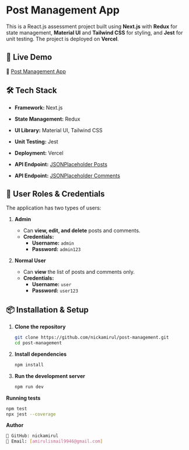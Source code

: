 # Post Management App

This is a React.js assessment project built using **Next.js** with **Redux** for state management, **Material UI** and **Tailwind CSS** for styling, and **Jest** for unit testing. The project is deployed on **Vercel**.

## 🚀 Live Demo

🔗 [Post Management App](https://postmanagement.amirulismail.com/)

## 🛠 Tech Stack

- **Framework:** Next.js  
- **State Management:** Redux  
- **UI Library:** Material UI, Tailwind CSS  
- **Unit Testing:** Jest  
- **Deployment:** Vercel  

- **API Endpoint:** [JSONPlaceholder Posts](https://jsonplaceholder.typicode.com/posts)  
- **API Endpoint:** [JSONPlaceholder Comments](https://jsonplaceholder.typicode.com/comments)  

## 👥 User Roles & Credentials

The application has two types of users:  

1. **Admin**  
   - Can **view, edit, and delete** posts and comments.  
   - **Credentials:**  
     - **Username:** `admin`  
     - **Password:** `admin123`  

2. **Normal User**  
   - Can **view** the list of posts and comments only.  
   - **Credentials:**  
     - **Username:** `user`  
     - **Password:** `user123`  

## 📦 Installation & Setup

1. **Clone the repository**
   ```sh
   git clone https://github.com/nickamirul/post-management.git
   cd post-management
   ```

2. **Install dependencies**
   ```sh
   npm install
   ```

3. **Run the development server**
   ```sh
   npm run dev
   ```

**Running tests**
   ```sh
   npm test
   npx jest --coverage
   ```

**Author**
   ```sh
   🔗 GitHub: nickamirul
📧 Email: [amirulismail9946@gmail.com]
   ```
